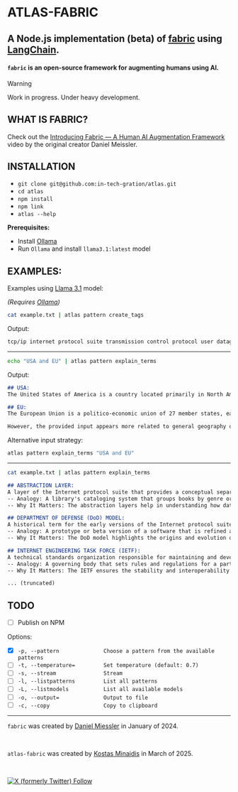 # ATLAS-FABRIC

## A Node.js implementation **(beta)** of [fabric](https://github.com/danielmiessler/fabric/) using [LangChain](https://js.langchain.com/docs/introduction/).

<p class="align center">
<h4><code>fabric</code> is an open-source framework for augmenting humans using AI.</h4>
</p>

> [!WARNING]
> Work in progress. Under heavy development.

## WHAT IS FABRIC?

Check out the [Introducing Fabric — A Human AI Augmentation Framework](https://www.youtube.com/watch?v=wPEyyigh10g) video by the original creator Daniel Meissler.

## INSTALLATION

  - `git clone git@github.com:in-tech-gration/atlas.git`
  - `cd atlas`
  - `npm install`
  - `npm link`
  - `atlas --help`

  **Prerequisites:**

  - Install [Ollama](https://ollama.com/)
  - Run `Ollama` and install `llama3.1:latest` model

## EXAMPLES:

Examples using [Llama 3.1](https://ai.meta.com/blog/meta-llama-3-1/) model:

_(Requires [Ollama](https://ollama.com/))_

```bash
cat example.txt | atlas pattern create_tags                               
```

Output:

```markdown
tcp/ip internet protocol suite transmission control protocol user datagram protocol ip tcp udp ip address network segment host to host communication process to process data exchange department of defense darpa internet engineering task force ietf osi model
```

---

```bash
echo "USA and EU" | atlas pattern explain_terms
```

Output:

```markdown
## USA: 
The United States of America is a country located primarily in North America. It is considered one of the most powerful countries globally due to its economic, military, and political influence.

## EU:
The European Union is a politico-economic union of 27 member states, each with its own government and laws but cooperating on trade, security, and other policies through common institutions.

However, the provided input appears more related to general geography or global politics rather than an in-depth explanation requiring advanced terms. If you'd like me to explain something specific or provide examples involving these entities, please let me know.
```

Alternative input strategy: 

```bash
atlas pattern explain_terms "USA and EU"
```

---

```bash
cat example.txt | atlas pattern explain_terms
```

```markdown
## ABSTRACTION LAYER: 
A layer of the Internet protocol suite that provides a conceptual separation between different network functions and protocols, allowing for classification and organization.
-- Analogy: A library's cataloging system that groups books by genre or author to facilitate searching and retrieval.
-- Why It Matters: The abstraction layers help in understanding how data is communicated over networks and which protocols are involved at each stage.

## DEPARTMENT OF DEFENSE (DoD) MODEL:
A historical term for the early versions of the Internet protocol suite, as it was initially funded by the United States Department of Defense through DARPA.
-- Analogy: A prototype or beta version of a software that is refined and improved over time to become a standard.
-- Why It Matters: The DoD model highlights the origins and evolution of the Internet protocol suite.

## INTERNET ENGINEERING TASK FORCE (IETF):
A technical standards organization responsible for maintaining and developing the Internet protocol suite and its constituent protocols.
-- Analogy: A governing body that sets rules and regulations for a particular sport, ensuring consistency and fairness across different leagues.
-- Why It Matters: The IETF ensures the stability and interoperability of the Internet protocol suite.

... (truncated)
```

## TODO

- [ ] Publish on NPM

Options:

- [x] `-p, --pattern              Choose a pattern from the available patterns`
- [ ] `-t, --temperature=         Set temperature (default: 0.7)`
- [ ] `-s, --stream               Stream`
- [ ] `-l, --listpatterns         List all patterns`
- [ ] `-L, --listmodels           List all available models`
- [ ] `-o, --output=              Output to file`
- [ ] `-c, --copy                 Copy to clipboard`

---

`fabric` was created by <a href="https://danielmiessler.com/subscribe" target="_blank">Daniel Miessler</a> in January of 2024.

<br />

`atlas-fabric` was created by <a href="https://github.com/kostasx" target="_blank">Kostas Minaidis</a> in March of 2025.

<br />

<a href="https://twitter.com/intent/user?screen_name=kostasx">![X (formerly Twitter) Follow](https://img.shields.io/twitter/follow/kostasx)</a>
